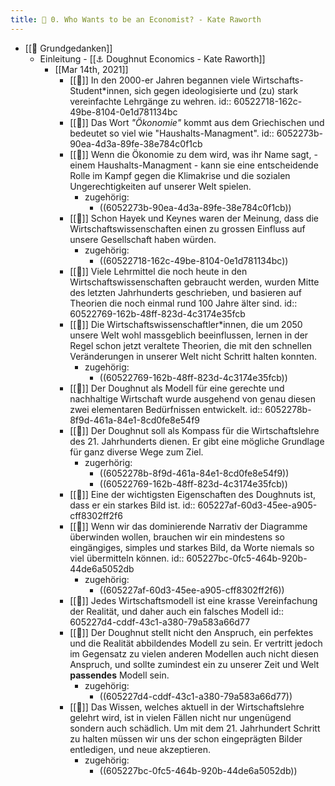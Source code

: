 ```yaml
---
title: 📝 0. Who Wants to be an Economist? - Kate Raworth
---
```


- [[📝 Grundgedanken]]
  - Einleitung - [[⚓️ Doughnut Economics - Kate Raworth]]
    - [[Mar 14th, 2021]]
      - [[📝]] In den 2000-er Jahren begannen viele Wirtschafts-Student*innen, sich gegen ideologisierte und (zu) stark vereinfachte Lehrgänge zu wehren.
        id:: 60522718-162c-49be-8104-0e1d781134bc
      - [[📝]] Das Wort _"Ökonomie"_ kommt aus dem Griechischen und bedeutet so viel wie "Haushalts-Managment".
        id:: 6052273b-90ea-4d3a-89fe-38e784c0f1cb
      - [[📝]] Wenn die Ökonomie zu dem wird, was ihr Name sagt, - einem Haushalts-Managment - kann sie eine entscheidende Rolle im Kampf gegen die Klimakrise und die sozialen Ungerechtigkeiten auf unserer Welt spielen.
        - zugehörig:
          - ((6052273b-90ea-4d3a-89fe-38e784c0f1cb))
      - [[📝]] Schon Hayek und Keynes waren der Meinung, dass die Wirtschaftswissenschaften einen zu grossen Einfluss auf unsere Gesellschaft haben würden.
        - zugehörig:
          - ((60522718-162c-49be-8104-0e1d781134bc))
      - [[📝]] Viele Lehrmittel die noch heute in den Wirtschaftswissenschaften gebraucht werden, wurden Mitte des letzten Jahrhunderts geschrieben, und basieren auf Theorien die noch einmal rund 100 Jahre älter sind.
        id:: 60522769-162b-48ff-823d-4c3174e35fcb
      - [[📝]] Die Wirtschaftswissenschaftler*innen, die um 2050 unsere Welt wohl massgeblich beeinflussen, lernen in der Regel schon jetzt veraltete Theorien, die mit den schnellen Veränderungen in unserer Welt nicht Schritt halten konnten.
        - zugehörig:
          - ((60522769-162b-48ff-823d-4c3174e35fcb))
      - [[📝]] Der Doughnut als Modell für eine gerechte und nachhaltige Wirtschaft wurde ausgehend von genau diesen zwei elementaren Bedürfnissen entwickelt.
        id:: 6052278b-8f9d-461a-84e1-8cd0fe8e54f9
      - [[📝]] Der Doughnut soll als Kompass für die Wirtschaftslehre des 21. Jahrhunderts dienen. Er gibt eine mögliche Grundlage für ganz diverse Wege zum Ziel.
        - zugerhörig:
          - ((6052278b-8f9d-461a-84e1-8cd0fe8e54f9))
          - ((60522769-162b-48ff-823d-4c3174e35fcb))
      - [[📝]] Eine der wichtigsten Eigenschaften des Doughnuts ist, dass er ein starkes Bild ist.
        id:: 605227af-60d3-45ee-a905-cff8302ff2f6
      - [[📝]] Wenn wir das dominierende Narrativ der Diagramme überwinden wollen, brauchen wir ein mindestens so eingängiges, simples und starkes Bild, da Worte niemals so viel übermitteln können.
        id:: 605227bc-0fc5-464b-920b-44de6a5052db
        - zugehörig:
          - ((605227af-60d3-45ee-a905-cff8302ff2f6))
      - [[📝]] Jedes Wirtschaftsmodell ist eine krasse Vereinfachung der Realität, und daher auch ein falsches Modell
        id:: 605227d4-cddf-43c1-a380-79a583a66d77
      - [[📝]] Der Doughnut stellt nicht den Anspruch, ein perfektes und die Realität abbildendes Modell zu sein. Er vertritt jedoch im Gegensatz zu vielen anderen Modellen auch nicht diesen Anspruch, und sollte zumindest ein zu unserer Zeit und Welt **passendes** Modell sein.
        - zugehörig:
          - ((605227d4-cddf-43c1-a380-79a583a66d77))
      - [[📝]] Das Wissen, welches aktuell in der Wirtschaftslehre gelehrt wird, ist in vielen Fällen nicht nur ungenügend sondern auch schädlich. Um mit dem 21. Jahrhundert Schritt zu halten müssen wir uns der schon eingeprägten Bilder entledigen, und neue akzeptieren.
        - zugehörig:
          - ((605227bc-0fc5-464b-920b-44de6a5052db))